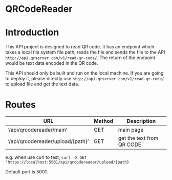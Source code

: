 # QRCodeReader

# Introduction
This API project is designed to read QR code.
It has an endpoint which takes a local file system file path, reads the file and sends the file to the API `http://api.qrserver.com/v1/read-qr-code/`.
The return of the endpoint would be text data encoded in the QR code.

This API should only be built and run on the local machine. If you are going to deploy it, please directly use `http://api.qrserver.com/v1/read-qr-code/` to upload file and get the text data.


# Routes
| URL | Method | Description |
| --- | --- | --- |
| ‘/api/qrcodereader/main’ | GET | main page |
| ‘/api/qrcodereader/upload/{path}’ | GET | get the text from QR CODE |

e.g. when use curl to test,
`curl -X GET "https://localhost:5001/api/qrcodereader/upload/{path}`

Default port is 5001.

